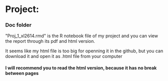 # Project: 
### Doc folder

"Proj_1_xl2614.rmd" is the R notebook file of my project and you can view the report through its pdf and html version. 

It seems like my html file is too big for openning it in the github, but you can download it and open it as .html file from your computer  
#### I will recommend you to read the html version, because it has no break between pages 



